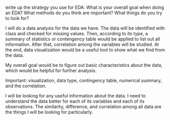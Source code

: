 write up the strategy you use for EDA. What is your overall goal when doing an EDA? What methods do you think are important? What things do you try to look for?

I will do a data analysis for the data we have. The data will be identified with class and checked for missing values. Then, according to its type, a summary of statistics or contengency table would be applied to list out all information. After that, correlation among the variables will be studied. At the end, data visualization would be a useful tool to show what we find from the data. 

My overall goal would be to figure out basic characteristics about the data, which would be helpful for further analysis.

Important: visualization, data type, contingency table, numerical summary, and the correlation.

I will be looking for any useful information about the data. I need to understand the data better for each of its variables and each of its observations. The similarity, difference, and correlation among all data are the things I will be looking for particularly. 
